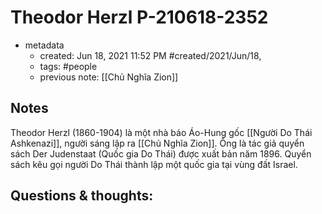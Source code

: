 # Theodor Herzl P-210618-2352

- metadata
	- created: Jun 18, 2021 11:52 PM #created/2021/Jun/18,
	- tags: #people 
	- previous note: [[Chủ Nghĩa Zion]]

## Notes
Theodor Herzl (1860-1904) là một nhà báo Áo-Hung gốc [[Người Do Thái Ashkenazi]], người sáng lập ra [[Chủ Nghĩa Zion]]. Ông là tác giả quyển sách Der Judenstaat (Quốc gia Do Thái) được xuất bản năm 1896. Quyển sách kêu gọi người Do Thái thành lập một quốc gia tại vùng đất Israel.

## Questions & thoughts:
